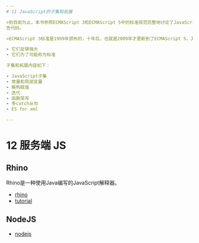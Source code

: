 ```yaml
---
# 11 JavaScript的子集和拓展

>到目前为止，本书参照ECMAScript 3和ECMAScript 5中的标准规范完整地讨论了JavaScript这门官方语官，从现在起，本章将开始讨论JavaScript的子集和超集，其中子集的定义大部分都是出于安全考虑，只有使用这门语言的一个安全的子集编写脚本，才能让代码执行得更安全、更稳定，比如如何更安全地执行一段由不可信第三方提供的广 
告代码。

>ECMAScript 3标准是1999年颁布的，十年后，也就是2009年才更新到了ECMAScript 5，JavaScript的作者Brendan Eich在这十年间不断地改进这门语言（ECMAScript标准规范是允许对其做任何扩充的），同时，伴随若MoziHa项目的推进，在Firefox 1.0、1.5、2、3和3.5版本中分别发布了JavaScript 1.5、1.6、1.7、1.8和1.8.1版本.这些JavaScript的扩展版本中的很多新特性已经融入到ECMAScript 5中，还有很多特性依然是非标准的，但这些特性将有很大一部分会融入到ECMAScript的将来版本中。 由于Firefox是基于一个名叫Spidermonkey的JavaScript引擎因此Firefox浏览器也可以支持这些扩展特性。由MoziUa开发的另一个基于Java的JavaScript引擎Rhino也支持大部分扩展特性。但由于这些语言特性是非标准的，本章内容对于那些需要调试浏览器兼容性的开发者来说可能帮助不大。我们在本章对它们作必要的讲述是基于几点考虑：

- 它们足够强大
- 它们为了可能称为标准

子集和拓展内容如下：

- JavaScript子集
- 常量和局部变量
- 解构赋值
- 迭代
- 函数简写
- 多catch从句
- ES for xml

---
```

#  12 服务端 JS

## Rhino

Rhino是一种使用Java编写的JavaScript解释器。

- [rhino](https://github.com/mozilla/rhino)
- [tutorial](https://developer.mozilla.org/en-US/docs/Mozilla/Projects/Rhino/Embedding_tutorial)

## NodeJS

- [nodejs](https://nodejs.org/zh-cn/)


